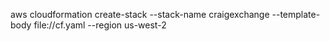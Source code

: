 aws cloudformation create-stack --stack-name craigexchange --template-body file://cf.yaml --region us-west-2
